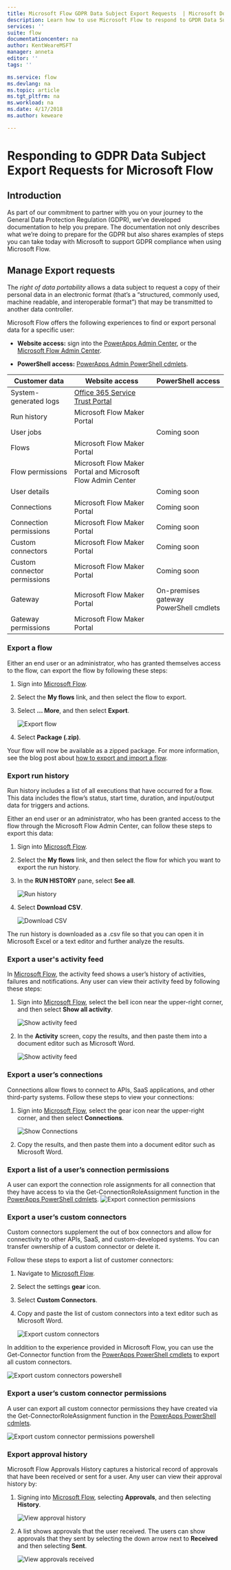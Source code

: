 ```yaml
---
title: Microsoft Flow GDPR Data Subject Export Requests  | Microsoft Docs
description: Learn how to use Microsoft Flow to respond to GPDR Data Subject Export Requests.  
services: ''
suite: flow
documentationcenter: na
author: KentWeareMSFT
manager: anneta
editor: ''
tags: ''

ms.service: flow
ms.devlang: na
ms.topic: article
ms.tgt_pltfrm: na
ms.workload: na
ms.date: 4/17/2018
ms.author: keweare

---
```

# Responding to GDPR Data Subject Export Requests for Microsoft Flow

## Introduction

As part of our commitment to partner with you on your journey to the General Data Protection Regulation (GDPR), we’ve developed documentation to help you prepare. The documentation not only describes what we’re doing to prepare for the GDPR but also shares examples of steps you can take today with Microsoft to support GDPR compliance when using Microsoft Flow.

## Manage Export requests

The *right of data portability* allows a data subject to request a copy of their personal data in an electronic format (that’s a “structured, commonly used, machine readable, and interoperable format”) that may be transmitted to another data controller.

Microsoft Flow offers the following experiences to find or export personal data for a specific user:

* **Website access:** sign into the [PowerApps Admin Center](https://admin.powerapps.com/), or the [Microsoft Flow Admin Center](https://admin.flow.microsoft.com/).

* **PowerShell access:**  [PowerApps Admin PowerShell cdmlets](https://go.microsoft.com/fwlink/?linkid=871804).

|**Customer data**|**Website access**|**PowerShell access**|
|-----------------|------------------|-------------------|
|System-generated logs|[Office 365 Service Trust Portal](https://servicetrust.microsoft.com/)|
|Run history|Microsoft Flow Maker Portal||
|User jobs||Coming soon|
|Flows|Microsoft Flow Maker Portal||
|Flow permissions| Microsoft Flow Maker Portal and Microsoft Flow Admin Center||
|User details||Coming soon|
|Connections|Microsoft Flow Maker Portal|Coming soon|
|Connection permissions|Microsoft Flow Maker Portal|Coming soon|
|Custom connectors|Microsoft Flow Maker Portal|Coming soon|
|Custom connector permissions|Microsoft Flow Maker Portal|Coming soon|
|Gateway|Microsoft Flow Maker Portal|On-premises gateway PowerShell cmdlets|
|Gateway permissions|Microsoft Flow Maker Portal|

### Export a flow

Either an end user or an administrator, who has granted themselves access to the flow, can export the flow by following these steps:

1. Sign into [Microsoft Flow](https://flow.microsoft.com/).

1. Select the **My flows** link, and then select the flow to export.

1. Select **… More**, and then select **Export**.

    ![Export flow](./media/gdpr-dsr-export/export-flow.png)

1. Select **Package (.zip)**.

Your flow will now be available as a zipped package. For more information, see the blog post about [how to export and import a flow](https://flow.microsoft.com/blog/import-export-bap-packages/).

### Export run history

Run history includes a list of all executions that have occurred for a flow. This data includes the flow’s status, start time, duration, and input/output data for triggers and actions.

Either an end user or an administrator, who has been granted access to the flow through the Microsoft Flow Admin Center, can follow these steps to export this data:

1. Sign into [Microsoft Flow](https://flow.microsoft.com/).
1. Select the **My flows** link, and then select the flow for which you want to export the run history.
1. In the **RUN HISTORY** pane, select **See all**.

    ![Run history](./media/gdpr-dsr-export/run-history.png)

1. Select **Download CSV**.

    ![Download CSV](./media/gdpr-dsr-export/download-csv.png)

The run history is downloaded as a .csv file so that you can open it in Microsoft Excel or a text editor and further analyze the results.

### Export a user's activity feed

In [Microsoft Flow](https://flow.microsoft.com/), the activity feed shows a user’s history of activities, failures and notifications. Any user can view their activity feed by following these steps:

1. Sign into [Microsoft Flow](http://flow.microsoft.com/), select the bell icon near the upper-right corner, and then select **Show all activity**.

    ![Show activity feed](./media/gdpr-dsr-export/show-activity-feed.png)

1. In the **Activity** screen, copy the results, and then paste them into a document editor such as Microsoft Word.

    ![Show activity feed](./media/gdpr-dsr-export/export-activity-feed.png)

### Export a user’s connections

Connections allow flows to connect to APIs, SaaS applications, and other third-party systems. Follow these steps to view your connections:

1. Sign into [Microsoft Flow](http://flow.microsoft.com/), select the gear icon near the upper-right corner, and then select **Connections**.

    ![Show Connections](./media/gdpr-dsr-export/show-connections.png)
1. Copy the results, and then paste them into a document editor such as Microsoft Word.

### Export a list of a user’s connection permissions

A user can export the connection role assignments for all connection that they have access to via the Get-ConnectionRoleAssignment function in the [PowerApps PowerShell cdmlets](https://go.microsoft.com/fwlink/?linkid=871804).
![Export connection permissions](./media/gdpr-dsr-export/export-connection-permissions.png)

### Export a user’s custom connectors

Custom connectors supplement the out of box connectors and allow for connectivity to other APIs, SaaS, and custom-developed systems. You can transfer ownership of a custom connector or delete it.

Follow these steps to export a list of customer connectors:

1. Navigate to [Microsoft Flow](https://flow.microsoft.com).
1. Select the settings **gear** icon.
1. Select **Custom Connectors**.
1. Copy and paste the list of custom connectors into a text editor such as Microsoft Word.

    ![Export custom connectors](./media/gdpr-dsr-export/export-custom-connectors.png)

In addition to the experience provided in Microsoft Flow, you can use the Get-Connector function from the [PowerApps PowerShell cmdlets](https://go.microsoft.com/fwlink/?linkid=871804) to export all custom connectors.

![Export custom connectors powershell](./media/gdpr-dsr-export/export-custom-connectors-powershell.png)

### Export a user’s custom connector permissions

A user can export all custom connector permissions they have created via the Get-ConnectorRoleAssignment function in the [PowerApps PowerShell cdmlets](https://go.microsoft.com/fwlink/?linkid=871804).

![Export custom connector permissions powershell](./media/gdpr-dsr-export/export-connector-permissions.png)

### Export approval history

Microsoft Flow Approvals History captures a historical record of approvals that have been received or sent for a user. Any user can view their approval history by:

1. Signing into [Microsoft Flow](http://flow.microsoft.com/), selecting **Approvals**, and then selecting **History**.

    ![View approval history](./media/gdpr-dsr-export/view-approval-history.png)

1. A list shows approvals that the user received. The users can show approvals that they sent by selecting the down arrow next to **Received** and then selecting **Sent**.

    ![View approvals received](./media/gdpr-dsr-export/view-received-approvals.png)
